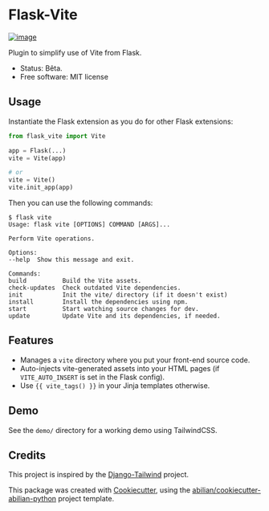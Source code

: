 # Flask-Vite

[![image](https://img.shields.io/pypi/v/flask-tailwind.svg)](https://pypi.python.org/pypi/flask-tailwind)

Plugin to simplify use of Vite from Flask.

-   Status: Bêta.
-   Free software: MIT license

## Usage

Instantiate the Flask extension as you do for other Flask extensions:

```python
from flask_vite import Vite

app = Flask(...)
vite = Vite(app)

# or
vite = Vite()
vite.init_app(app)
```

Then you can use the following commands:

```text
$ flask vite
Usage: flask vite [OPTIONS] COMMAND [ARGS]...

Perform Vite operations.

Options:
--help  Show this message and exit.

Commands:
build          Build the Vite assets.
check-updates  Check outdated Vite dependencies.
init           Init the vite/ directory (if it doesn't exist)
install        Install the dependencies using npm.
start          Start watching source changes for dev.
update         Update Vite and its dependencies, if needed.
```

## Features

- Manages a `vite` directory where you put your front-end source code.
- Auto-injects vite-generated assets into your HTML pages (if `VITE_AUTO_INSERT` is set in the Flask config).
- Use `{{ vite_tags() }}` in your Jinja templates otherwise.

## Demo

See the `demo/` directory for a working demo using TailwindCSS.

## Credits

This project is inspired by the
[Django-Tailwind](https://github.com/timonweb/django-tailwind) project.

This package was created with
[Cookiecutter](https://github.com/audreyr/cookiecutter), using the
[abilian/cookiecutter-abilian-python](https://github.com/abilian/cookiecutter-abilian-python)
project template.
